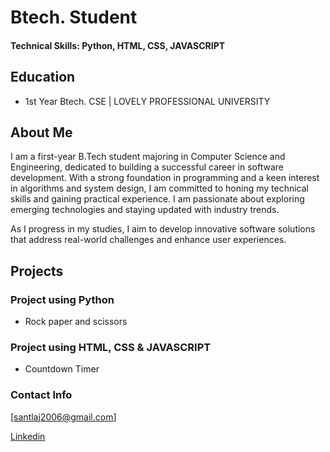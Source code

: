 # Btech. Student

#### Technical Skills: Python, HTML, CSS, JAVASCRIPT

## Education
- 1st Year Btech. CSE | LOVELY PROFESSIONAL UNIVERSITY

## About Me

 I am a first-year B.Tech student majoring in Computer Science and Engineering, dedicated to building a successful career in software development. With a strong foundation in programming and a keen interest in algorithms and system design, I am committed to honing my technical skills and gaining practical experience. I am passionate about exploring emerging technologies and staying updated with industry trends.

As I progress in my studies, I aim to develop innovative software solutions that address real-world challenges and enhance user experiences.
           		

## Projects
### Project using Python
- Rock paper and scissors

### Project using HTML, CSS & JAVASCRIPT
- Countdown Timer


### Contact Info

[santlaj2006@gmail.com]

[Linkedin](https://www.linkedin.com/in/santlaj-kumar-mehta-23541a320)

